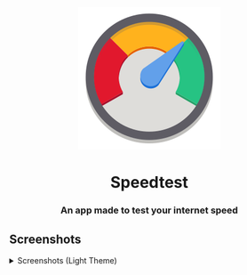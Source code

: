 <center>

![speedtest logo](./.github/logo.svg "Speedtest Logo")

# Speedtest
### An app made to test your internet speed

</center>

## Screenshots

<details>

<summary>Screenshots (Light Theme)</summary>

---

![screenshot 1](./.github/screenshot_light.png)

---

![screenshot 2](./.github/running_test.png)

---

![screenshot 1](./.github/finished_test.png)

---

</details>